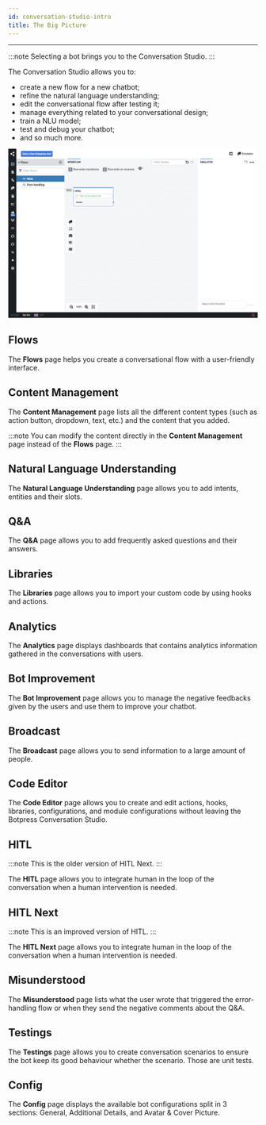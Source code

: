 ```yaml
---
id: conversation-studio-intro
title: The Big Picture
---
```


----------------

:::note
Selecting a bot brings you to the Conversation Studio.
:::

The Conversation Studio allows you to:
- create a new flow for a new chatbot;
- refine the natural language understanding;
- edit the conversational flow after testing it;
- manage everything related to your conversational design;
- train a NLU model;
- test and debug your chatbot;
- and so much more.

![conversation-studio-intro](conversation-studio-intro.png)

## Flows

The **Flows** page helps you create a conversational flow with a user-friendly interface.

## Content Management

The **Content Management** page lists all the different content types (such as action button, dropdown, text, etc.) and the content that you added.

:::note
You can modify the content directly in the **Content Management** page instead of the **Flows** page.
:::

## Natural Language Understanding

The **Natural Language Understanding** page allows you to add intents, entities and their slots.

## Q&A

The **Q&A** page allows you to add frequently asked questions and their answers.

## Libraries

The **Libraries** page allows you to import your custom code by using hooks and actions.

## Analytics

The **Analytics** page displays dashboards that contains analytics information gathered in the conversations with users.

## Bot Improvement

The **Bot Improvement** page allows you to manage the negative feedbacks given by the users and use them to improve your chatbot.

## Broadcast

The **Broadcast** page allows you to send information to a large amount of people.

## Code Editor

The **Code Editor** page allows you to create and edit actions, hooks, libraries, configurations, and module configurations without leaving the Botpress Conversation Studio.

## HITL

:::note
This is the older version of HITL Next.
:::

The **HITL** page allows you to integrate human in the loop of the conversation when a human intervention is needed. 

## HITL Next

:::note
This is an improved version of HITL.
:::

The **HITL Next** page allows you to integrate human in the loop of the conversation when a human intervention is needed.

## Misunderstood

The **Misunderstood** page lists what the user wrote that triggered the error-handling flow or when they send the negative comments about the Q&A.

## Testings

The **Testings** page allows you to create conversation scenarios to ensure the bot keep its good behaviour whether the scenario. Those are unit tests.

## Config

The **Config** page displays the available bot configurations split in 3 sections: General, Additional Details, and Avatar & Cover Picture.